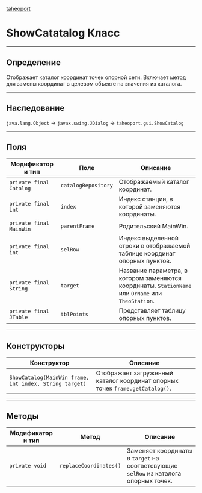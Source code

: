 
[taheoport](https://github.com/AndrewNizovkin/Taheoport/blob/main/README.md)

# ShowCatatalog Класс

---

## Определение

Отображает каталог координат точек опорной сети. Включает метод для замены координат в целевом объекте на значения из каталога.

---

## Наследование

`java.lang.Object` -> `javax.swing.JDialog` -> `taheoport.gui.ShowCatalog`

---

## Поля

Модификатор и тип | Поле | Описание
--- | ---|---
`private final Catalog` | `catalogRepository` | Отображаемый каталог координат.
`private final int` | `index` | Индекс станции, в которой заменяются координаты.
`private final MainWin` | `parentFrame` | Родительский MainWin.
`private final int` | `selRow` | Индекс выделенной строки в отображаемой таблице координат опорных пунктов.
`private final String` | `target` | Название параметра, в котором заменяются координаты. `StationName` или `OrName` или `TheoStation`.
`private final JTable` | `tblPoints` | Представляет таблицу опорных пунктов.

---

## Конструкторы

Конструктор | Описание
--- | ---
`ShowCatalog(MainWin frame, int index, String target)` | Отображает загруженный каталог координат опорных точек `frame.getCatalog()`.

---

## Методы

Модификатор и тип | Метод | Описание
--- | --- | ---
`private void` | `replaceCoordinates()` | Заменяет координаты в `target` на соответсвующие `selRow` из каталога опорных точек.
